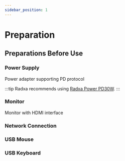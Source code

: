 ```yaml
---
sidebar_position: 1
---
```


# Preparation

## Preparations Before Use

### Power Supply

Power adapter supporting PD protocol

:::tip
Radxa recommends using [Radxa Power PD30W](../accessories/pd-30w).
:::

### Monitor

Monitor with HDMI interface

### Network Connection

### USB Mouse

### USB Keyboard
